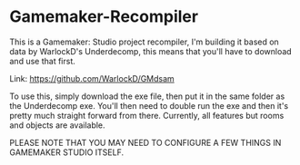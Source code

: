 # Gamemaker-Recompiler
This is a Gamemaker: Studio project recompiler, I'm building it based on data by WarlockD's Underdecomp, this means that you'll have to download and use that first.

Link: https://github.com/WarlockD/GMdsam

To use this, simply download the exe file, then put it in the same folder as the Underdecomp exe.
You'll then need to double run the exe and then it's pretty much straight forward from there.
Currently, all features but rooms and objects are available.


PLEASE NOTE THAT YOU MAY NEED TO CONFIGURE A FEW THINGS IN GAMEMAKER STUDIO ITSELF.
